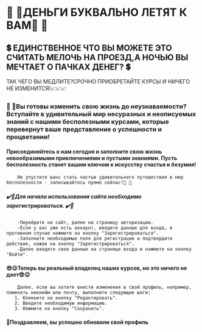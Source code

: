 # 💸 💸ДЕНЬГИ БУКВАЛЬНО ЛЕТЯТ К ВАМ💸 💸
## 💲 ЕДИНСТВЕННОЕ ЧТО ВЫ МОЖЕТЕ ЭТО СЧИТАТЬ МЕЛОЧЬ НА ПРОЕЗД,А НОЧЬЮ ВЫ МЕЧТАЕТ О ПАЧКАХ ДЕНЕГ? 💲
 ТАК ЧЕГО ВЫ  МЕДЛИТЕ?СРОЧНО ПРИОБРЕТАЙТЕ КУРСЫ И НИЧЕГО НЕ ИЗМЕНИТСЯ!📈📈📈
 
 
   ### 💸 💸Вы готовы изменить свою жизнь до неузнаваемости? Вступайте в удивительный мир несуразных и неописуемых знаний с нашими бесполезными курсами, которые перевернут ваше представление о успешности и процветании!

      
        
 #### Присоединяйтесь к нам сегодня и заполните свою жизнь невообразимыми приключениями и пустыми знаниями. Пусть бесполезность станет вашим ключом к искусству счастья и безумия!
        
        Не упустите шанс стать частью удивительного путешествия в мир бесполезности - записывайтесь прямо сейчас!💸 💸



       
       
 ##### ✔️📜Для начала использования сайта необходимо зарегистрироваться.  ✔️📜

        -Перейдите на сайт, далее на страницу авторизации. 
        -Если у вас уже есть аккаунт, введите данные для входа, в противном случае нажмите на кнопку "Зарегистрироваться". 
        -Заполните необходимые поля для регистрации и подтвердите действие, нажав на кнопку "Зарегистрироваться". 
        -Далее введите свои данные на странице входа и нажмите на кнопку "Войти".

  #### 😎😉Теперь вы реальный владелец наших курсов, но это ничего не дает😎😉

        Далее, если вы хотите внести изменения в свой профиль, например, поменять никнейм или почту, выполните следующие шаги:
       1. Кликните на кнопку "Редактировать".
       2. Введите необходимую информацию. 
       3. Нажмите на кнопку "Сохранить".
#### 🥱Поздравляем, вы успешно обновили свой профиль
 
